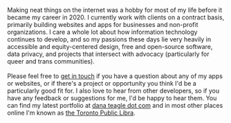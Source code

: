 Making neat things on the internet was a hobby for most of my life before it became my career in 2020. I currently work with clients on a contract basis, primarily building websites and apps for businesses and non-profit organizations. I care a whole lot about how information technology continues to develop, and so my passions these days lie very heavily in accessible and equity-centered design, free and open-source software, data privacy, and projects that intersect with advocacy (particularly for queer and trans communities).
<br/><br/>
Please feel free to [get in touch](mailto:dana.r.teagle@gmail.com) if you have a question about any of my apps or websites, or if there's a project or opportunity you think I'd be a particularly good fit for. I also love to hear from other developers, so if you have any feedback or suggestions for me, I'd be happy to hear them. You can find my latest portfolio at [dana teagle dot com](https://danateagle.com) and in most other places online I'm known as [the Toronto Public Libra](https://danateagle.com/alt).
